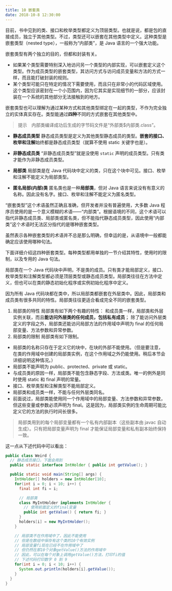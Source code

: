 ```yaml
---
title: 10 嵌套类
date: 2018-10-8 12:30:00
---
```

目前，书中见到的类、接口和枚举类型都定义为顶层类型。也就是说，都是包的直接成员，独立于其他类型。不过，类型还可以嵌套在其他类型中定义。这种类型是嵌套类型（nested type），一般称为“内部类”，是 Java 语言的一个强大功能。

嵌套类型有两个独立的目的，但都和封装有关。
* 如果某个类型需要特别深入地访问另一个类型的内部实现，可以嵌套定义这个类型。作为成员类型的嵌套类型，其访问方式与访问成员变量和方法的方式一样，而且能打破封装的规则。
* 某个类型可能只在特定的情况下需要使用，而且只在非常小的代码区域使用。这个类型应该密封在一个小范围内，因为它其实是实现细节的一部分，应该封装在一个系统的其他部分无法接触到的地方。

嵌套类型也可以理解为通过某种方式和其他类型绑定在一起的类型，不作为完全独立的实体真实存在。类型能通过**四种**不同的方式嵌套在其他类型中。
> 提示　内部类编译成功后生成的字节码文件是“外部类$内部类.class”。

* **静态成员类型**
静态成员类型是定义为其他类型静态成员的类型。**嵌套的接口、枚举和注解**始终都是静态成员类型（就算不使用 static 关键字也是）。

* **非静态成员类**
“非静态成员类型”就是没使用 `static` 声明的成员类型。只有类才能作为非静态成员类型。

* **局部类**
局部类是在 Java 代码块中定义的类，只在这个块中可见。接口、枚举和注解不能定义为局部类型。

* **匿名局部(内部)类**
匿名类也是一种**局部类**，但对 Java 语言来说没有有意义的名称。因此没有名字。接口、枚举和注解不能定义为匿名类型。

“嵌套类型”这个术语虽然正确且准确，但开发者并没有普遍使用，大多数 Java 程序员使用的是一个意义模糊的术语——“内部类”。根据语境的不同，这个术语可以指代非静态成员类、局部类或匿名类，但不能指代静态成员类型，因此使用“内部类”这个术语时无法区分指代的是哪种嵌套类型。

虽然表示各种嵌套类型的术语并不总是那么明确，但幸运的是，从语境中一般都能确定应该使用哪种句法。

下面详细介绍这四种嵌套类型。每种类型都用单独的一节介绍其特性，使用时的限制，以及专用的 Java 句法。

局部类在一个 Java 代码块中声明，不是类的成员。只有类才能局部定义，接口、枚举类型和注解类型都必须是顶层类型或静态成员类型。局部类往往在方法中定义，但也可以在类的静态初始化程序或实例初始化程序中定义。

因为所有 Java 代码块都在类中，所以局部类都嵌套在外层类中。因此，局部类和成员类有很多共同的特性。局部类往往更适合看成完全不同的嵌套类型。

1. 局部类的特性
局部类有如下两个有趣的特性：
和成员类一样，局部类和外层实例关联，而且**能访问外层类的任何成员，包括私有成员**；
除了能访问外层类定义的字段之外，局部类还能访问局部方法的作用域中声明为 final 的任何局部变量、方法参数和异常参数。
2. 局部类的限制
局部类有如下限制。
* 局部类的名称只存在于定义它的块中，在块的外部不能使用。（但是要注意，在类的作用域中创建的局部类实例，在这个作用域之外仍能使用。稍后本节会详细说明这种情况。）
* 局部类不能声明为 public、protected、private 或 static。
* 与成员类的原因一样，局部类不能包含静态字段、方法或类。唯一的例外是同时使用 static 和 final 声明的常量。
* 接口、枚举类型和注解类型不能局部定义。
* 局部类和成员类一样，不能与任何外层类同名。
* 前面说过，局部类能使用同一个作用域中的局部变量、方法参数和异常参数，但这些变量或参数必须声明为 final。这是因为，局部类实例的生命周期可能比定义它的方法的执行时间长很多。
> 局部类用到的每个局部变量都有一个私有内部副本（这些副本由 javac 自动生成）。只有把局部变量声明为 final 才能保证局部变量和私有副本始终保持一致。

这一点从下述代码中可以看出：
```java
public class Weird {
  // 静态成员接口，下面会用到
  public static interface IntHolder { public int getValue(); }

  public static void main(String[] args) {
    IntHolder[] holders = new IntHolder[10];
    for(int i = 0; i < 10; i++) {
      final int fi = i;

      // 局部类
      class MyIntHolder implements IntHolder {
        // 使用前面定义的final变量
        public int getValue() { return fi; }
      }
      holders[i] = new MyIntHolder();
    }

    // 局部类不在作用域中了，因此不能使用
    // 但是在数组中保存有这个类的10个有效实例
    // 局部变量fi现在已经不在作用域中了
    // 但仍然在那10个对象getValue()方法的作用域中
    // 因此，可以在每个对象上调用getValue()方法，打印fi的值
    // 下述代码打印数字 0 到 9
    for(int i = 0; i < 10; i++) {
      System.out.println(holders[i].getValue());
    }
  }
}
```